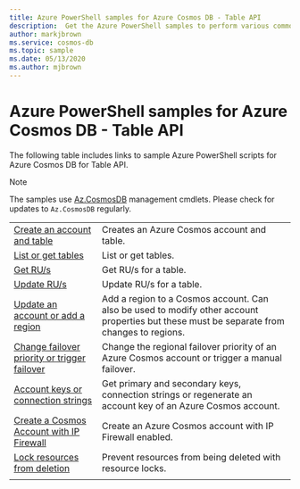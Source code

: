 ```yaml
---
title: Azure PowerShell samples for Azure Cosmos DB - Table API
description:  Get the Azure PowerShell samples to perform various common tasks in Azure Cosmos DB table API accounts
author: markjbrown
ms.service: cosmos-db
ms.topic: sample
ms.date: 05/13/2020
ms.author: mjbrown
---
```


# Azure PowerShell samples for Azure Cosmos DB - Table API

The following table includes links to sample Azure PowerShell scripts for Azure Cosmos DB for Table API.

> [!NOTE]
> The samples use [Az.CosmosDB](https://docs.microsoft.com/powershell/module/az.cosmosdb) management cmdlets. Please check for updates to `Az.CosmosDB` regularly.

| | |
|---|---|
|[Create an account and table](scripts/powershell/table/ps-table-create.md?toc=%2fpowershell%2fmodule%2ftoc.json)| Creates an Azure Cosmos account and table. |
|[List or get tables](scripts/powershell/table/ps-table-list-get.md?toc=%2fpowershell%2fmodule%2ftoc.json)| List or get tables. |
|[Get RU/s](scripts/powershell/table/ps-table-ru-get.md?toc=%2fpowershell%2fmodule%2ftoc.json)| Get RU/s for a table. |
|[Update RU/s](scripts/powershell/table/ps-table-ru-update.md?toc=%2fpowershell%2fmodule%2ftoc.json)| Update RU/s for a table. |
|[Update an account or add a region](scripts/powershell/common/ps-account-update.md?toc=%2fpowershell%2fmodule%2ftoc.json)| Add a region to a Cosmos account. Can also be used to modify other account properties but these must be separate from changes to regions. |
|[Change failover priority or trigger failover](scripts/powershell/common/ps-account-failover-priority-update.md?toc=%2fpowershell%2fmodule%2ftoc.json)| Change the regional failover priority of an Azure Cosmos account or trigger a manual failover. |
|[Account keys or connection strings](scripts/powershell/common/ps-account-keys-connection-strings.md?toc=%2fpowershell%2fmodule%2ftoc.json)| Get primary and secondary keys, connection strings or regenerate an account key of an Azure Cosmos account. |
|[Create a Cosmos Account with IP Firewall](scripts/powershell/common/ps-account-firewall-create.md?toc=%2fpowershell%2fmodule%2ftoc.json)| Create an Azure Cosmos account with IP Firewall enabled. |
|[Lock resources from deletion](scripts/powershell/table/ps-table-lock.md?toc=%2fpowershell%2fmodule%2ftoc.json)| Prevent resources from being deleted with resource locks. |
|||
